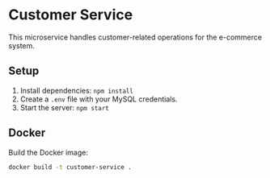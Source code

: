 # Customer Service

This microservice handles customer-related operations for the e-commerce system.

## Setup

1. Install dependencies: `npm install`
2. Create a `.env` file with your MySQL credentials.
3. Start the server: `npm start`

## Docker

Build the Docker image:

```bash
docker build -t customer-service .
```
